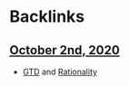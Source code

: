
# Backlinks
## [October 2nd, 2020](<October 2nd, 2020.md>)
- [GTD](<GTD.md>) and [Rationality](<Rationality.md>)

